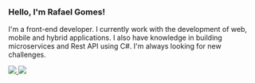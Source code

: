 ### Hello, I'm Rafael Gomes!

I'm a front-end developer. I currently work with the development of web, mobile and hybrid applications.
I also have knowledge in building microservices and Rest API using C#.
I'm always looking for new challenges.

<div>
    <a target='_blank' href="https://www.linkedin.com/in/rafael-gomes-21493a119/">
        <img src="https://img.shields.io/badge/LinkedIn-0077B5?style=for-the-badge&logo=linkedin&logoColor=white">
    </a>
    <a target='_blank' href="mailto:gomesr333@gmail.com">
        <img src="https://img.shields.io/badge/Gmail-D14836?style=for-the-badge&logo=gmail&logoColor=white">
    </a>
</div>
